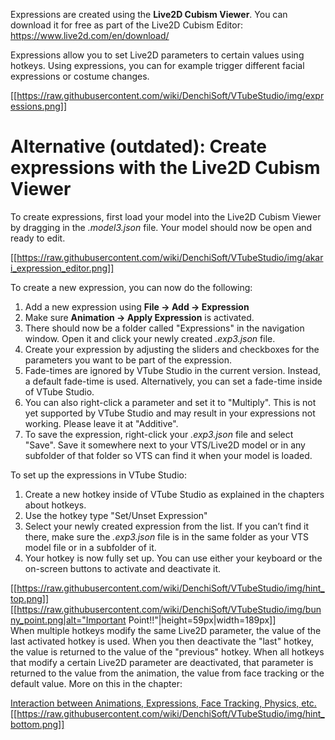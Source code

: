 Expressions are created using the **Live2D Cubism Viewer**. You can download it for free as part of the Live2D Cubism Editor: https://www.live2d.com/en/download/ 

Expressions allow you to set Live2D parameters to certain values using hotkeys. Using expressions, you can for example trigger different facial expressions or costume changes.

[[https://raw.githubusercontent.com/wiki/DenchiSoft/VTubeStudio/img/expressions.png]]



# Alternative (outdated): Create expressions with the Live2D Cubism Viewer

To create expressions, first load your model into the Live2D Cubism Viewer by dragging in the _.model3.json_ file. Your model should now be open and ready to edit.

[[https://raw.githubusercontent.com/wiki/DenchiSoft/VTubeStudio/img/akari_expression_editor.png]]

To create a new expression, you can now do the following:

1. Add a new expression using **File → Add → Expression**
2. Make sure **Animation → Apply Expression** is activated.
3. There should now be a folder called "Expressions" in the navigation window. Open it and click your newly created _.exp3.json_ file.
4. Create your expression by adjusting the sliders and checkboxes for the parameters you want to be part of the expression.
5. Fade-times are ignored by VTube Studio in the current version. Instead, a default fade-time is used. Alternatively, you can set a fade-time inside of VTube Studio.
6. You can also right-click a parameter and set it to "Multiply". This is not yet supported by VTube Studio and may result in your expressions not working. Please leave it at "Additive".
7. To save the expression, right-click your _.exp3.json_ file and select "Save". Save it somewhere next to your VTS/Live2D model or in any subfolder of that folder so VTS can find it when your model is loaded.

To set up the expressions in VTube Studio:

1. Create a new hotkey inside of VTube Studio as explained in the chapters about hotkeys.
2. Use the hotkey type "Set/Unset Expression"
3. Select your newly created expression from the list. If you can’t find it there, make sure the _.exp3.json_ file is in the same folder as your VTS model file or in a subfolder of it.
4. Your hotkey is now fully set up. You can use either your keyboard or the on-screen buttons to activate and deactivate it. 

[[https://raw.githubusercontent.com/wiki/DenchiSoft/VTubeStudio/img/hint_top.png]]
[[https://raw.githubusercontent.com/wiki/DenchiSoft/VTubeStudio/img/bunny_point.png|alt="Important Point!!"|height=59px|width=189px]]<br/>
When multiple hotkeys modify the same Live2D parameter, the value of the last activated hotkey is used. When you then deactivate the "last" hotkey, the value is returned to the value of the "previous" hotkey. When all hotkeys that modify a certain Live2D parameter are deactivated, that parameter is returned to the value from the animation, the value from face tracking or the default value. More on this in the chapter:


[Interaction between Animations, Expressions, Face Tracking, Physics, etc.](https://github.com/DenchiSoft/VTubeStudio/wiki/Interaction-between-Animations%2C-Tracking%2C-Physics%2C-etc.)
[[https://raw.githubusercontent.com/wiki/DenchiSoft/VTubeStudio/img/hint_bottom.png]]